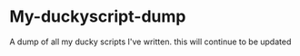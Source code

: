# My-duckyscript-dump
A dump of all my ducky scripts I've written. this will continue to be updated
